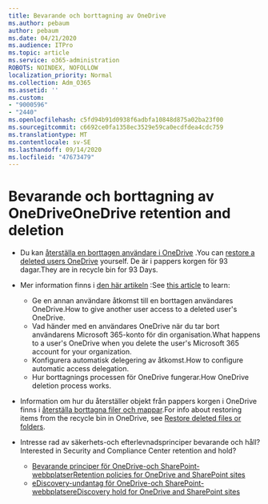 ```yaml
---
title: Bevarande och borttagning av OneDrive
ms.author: pebaum
author: pebaum
ms.date: 04/21/2020
ms.audience: ITPro
ms.topic: article
ms.service: o365-administration
ROBOTS: NOINDEX, NOFOLLOW
localization_priority: Normal
ms.collection: Adm_O365
ms.assetid: ''
ms.custom:
- "9000596"
- "2440"
ms.openlocfilehash: c5fd94b91d0938f6adbfa10848d875a02ba23f00
ms.sourcegitcommit: c6692ce0fa1358ec3529e59ca0ecdfdea4cdc759
ms.translationtype: MT
ms.contentlocale: sv-SE
ms.lasthandoff: 09/14/2020
ms.locfileid: "47673479"
---
```

# <a name="onedrive-retention-and-deletion"></a><span data-ttu-id="e3e6b-102">Bevarande och borttagning av OneDrive</span><span class="sxs-lookup"><span data-stu-id="e3e6b-102">OneDrive retention and deletion</span></span>

- <span data-ttu-id="e3e6b-103">Du kan [återställa en borttagen användare i OneDrive](https://docs.microsoft.com/onedrive/restore-deleted-onedrive) .</span><span class="sxs-lookup"><span data-stu-id="e3e6b-103">You can [restore a deleted users OneDrive](https://docs.microsoft.com/onedrive/restore-deleted-onedrive) yourself.</span></span> <span data-ttu-id="e3e6b-104">De är i pappers korgen för 93 dagar.</span><span class="sxs-lookup"><span data-stu-id="e3e6b-104">They are in recycle bin for 93 Days.</span></span>

- <span data-ttu-id="e3e6b-105">Mer information finns i [den här artikeln](https://docs.microsoft.com/onedrive/retention-and-deletion) :</span><span class="sxs-lookup"><span data-stu-id="e3e6b-105">See [this article](https://docs.microsoft.com/onedrive/retention-and-deletion) to learn:</span></span>
    - <span data-ttu-id="e3e6b-106">Ge en annan användare åtkomst till en borttagen användares OneDrive.</span><span class="sxs-lookup"><span data-stu-id="e3e6b-106">How to give another user access to a deleted user's OneDrive.</span></span>
    - <span data-ttu-id="e3e6b-107">Vad händer med en användares OneDrive när du tar bort användarens Microsoft 365-konto för din organisation.</span><span class="sxs-lookup"><span data-stu-id="e3e6b-107">What happens to a user's OneDrive when you delete the user's Microsoft 365 account for your organization.</span></span>
    - <span data-ttu-id="e3e6b-108">Konfigurera automatisk delegering av åtkomst.</span><span class="sxs-lookup"><span data-stu-id="e3e6b-108">How to configure automatic access delegation.</span></span>
    - <span data-ttu-id="e3e6b-109">Hur borttagnings processen för OneDrive fungerar.</span><span class="sxs-lookup"><span data-stu-id="e3e6b-109">How OneDrive deletion process works.</span></span>

- <span data-ttu-id="e3e6b-110">Information om hur du återställer objekt från pappers korgen i OneDrive finns i [återställa borttagna filer och mappar](https://support.office.com/article/949ada80-0026-4db3-a953-c99083e6a84f).</span><span class="sxs-lookup"><span data-stu-id="e3e6b-110">For info about restoring items from the recycle bin in OneDrive, see [Restore deleted files or folders](https://support.office.com/article/949ada80-0026-4db3-a953-c99083e6a84f).</span></span>

- <span data-ttu-id="e3e6b-111">Intresse rad av säkerhets-och efterlevnadsprinciper bevarande och håll?</span><span class="sxs-lookup"><span data-stu-id="e3e6b-111">Interested in Security and Compliance Center retention and hold?</span></span>
    - [<span data-ttu-id="e3e6b-112">Bevarande principer för OneDrive-och SharePoint-webbplatser</span><span class="sxs-lookup"><span data-stu-id="e3e6b-112">Retention policies for OneDrive and SharePoint sites</span></span>](https://docs.microsoft.com/microsoft-365/compliance/retention-policies)
    - [<span data-ttu-id="e3e6b-113">eDiscovery-undantag för OneDrive-och SharePoint-webbplatser</span><span class="sxs-lookup"><span data-stu-id="e3e6b-113">eDiscovery hold for OneDrive and SharePoint sites</span></span>](https://docs.microsoft.com/office365/securitycompliance/ediscovery-cases#step-4-place-content-locations-on-hold)
